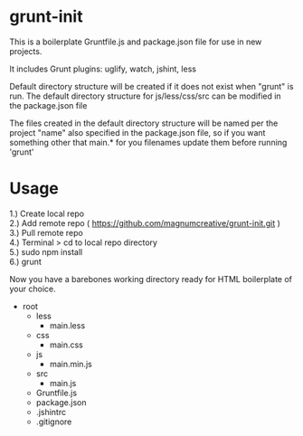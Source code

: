 grunt-init
==========

This is a boilerplate Gruntfile.js and package.json file for use in new projects. 

It includes Grunt plugins: uglify, watch, jshint, less

Default directory structure will be created if it does not exist when "grunt" is run. The default directory structure for js/less/css/src can be modified in the package.json file 

The files created in the default directory structure will be named per the project "name" also specified in the package.json file, so if you want something other that main.* for you filenames update them before running 'grunt'

Usage
==========
1.) Create local repo<br />
2.) Add remote repo ( https://github.com/magnumcreative/grunt-init.git )<br />
3.) Pull remote repo<br />
4.) Terminal > cd to local repo directory<br />
5.) sudo npm install<br />
6.) grunt<br />

Now you have a barebones working directory ready for HTML boilerplate of your choice. 

<ul>
    <li>root
    	<ul>
    	    <li>less
		    	<ul>
		    	    <li>main.less</li>
		    	</ul>
		    </li>
		    <li>css
		    	<ul>
		    	    <li>main.css</li>
		    	</ul>
		    </li>
		    <li>js
		    	<ul>
		    	    <li>main.min.js</li>
		    	</ul>
		    </li>
		    <li>src
		    	<ul>
		    	    <li>main.js</li>
		    	</ul>
		    </li>
		    <li>Gruntfile.js</li>
		    <li>package.json</li>
		    <li>.jshintrc</li>
		    <li>.gitignore</li>
    	</ul>
    </li>

</ul>




